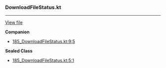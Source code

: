 ### DownloadFileStatus.kt
---
[View file](../../precision_analyzed/185_DownloadFileStatus.kt)

**Companion**

 - [185_DownloadFileStatus.kt:9:5](../../precision_analyzed/185_DownloadFileStatus.kt#L9)

**Sealed Class**

 - [185_DownloadFileStatus.kt:5:1](../../precision_analyzed/185_DownloadFileStatus.kt#L5)

